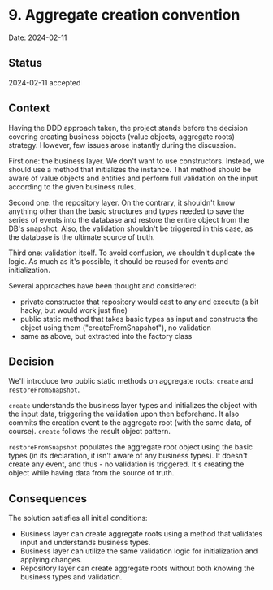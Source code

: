 # 9. Aggregate creation convention

Date: 2024-02-11

## Status

2024-02-11 accepted

## Context

Having the DDD approach taken, the project stands before the decision covering creating business objects (value objects, aggregate roots) strategy. However, few issues arose instantly during the discussion.

First one: the business layer. We don't want to use constructors. Instead, we should use a method that initializes the instance. That method should be aware of value objects and entities and perform full validation on the input according to the given business rules.

Second one: the repository layer. On the contrary, it shouldn't know anything other than the basic structures and types needed to save the series of events into the database and restore the entire object from the DB's snapshot. Also, the validation shouldn't be triggered in this case, as the database is the ultimate source of truth.

Third one: validation itself. To avoid confusion, we shouldn't duplicate the logic. As much as it's possible, it should be reused for events and initialization.

Several approaches have been thought and considered:
- private constructor that repository would cast to any and execute (a bit hacky, but would work just fine)
- public static method that takes basic types as input and constructs the object using them ("createFromSnapshot"), no validation
- same as above, but extracted into the factory class

## Decision

We'll introduce two public static methods on aggregate roots: `create` and `restoreFromSnapshot`.

`create` understands the business layer types and initializes the object with the input data, triggering the validation upon then beforehand. It also commits the creation event to the aggregate root (with the same data, of course).  `create` follows the result object pattern.

`restoreFromSnapshot` populates the aggregate root object using the basic types (in its declaration, it isn't aware of any business types). It doesn't create any event, and thus - no validation is triggered. It's creating the object while having data from the source of truth.

## Consequences

The solution satisfies all initial conditions:
- Business layer can create aggregate roots using a method that validates input and understands business types.
- Business layer can utilize the same validation logic for initialization and applying changes.
- Repository layer can create aggregate roots without both knowing the business types and validation.